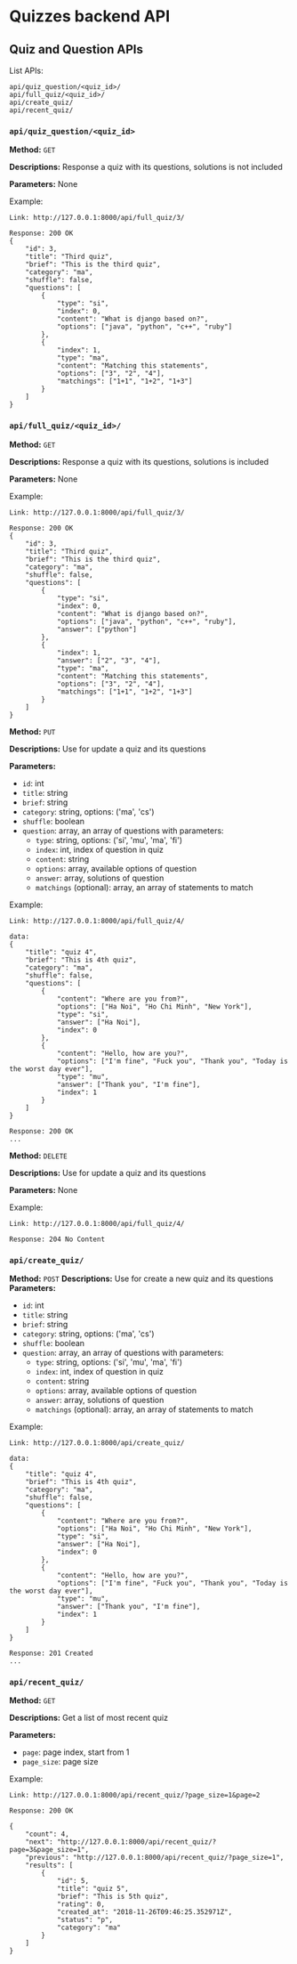 # Quizzes backend API

## Quiz and Question APIs
List APIs:
```
api/quiz_question/<quiz_id>/
api/full_quiz/<quiz_id>/
api/create_quiz/
api/recent_quiz/
```

### `api/quiz_question/<quiz_id>`
**Method:** `GET`

**Descriptions:** Response a quiz with its questions, solutions is not included

**Parameters:** None

Example:
```
Link: http://127.0.0.1:8000/api/full_quiz/3/

Response: 200 OK
{
    "id": 3,
    "title": "Third quiz",
    "brief": "This is the third quiz",
    "category": "ma",
    "shuffle": false,
    "questions": [
        {
            "type": "si",
            "index": 0,
            "content": "What is django based on?",
            "options": ["java", "python", "c++", "ruby"]
        },
        {
            "index": 1,
            "type": "ma",
            "content": "Matching this statements",
            "options": ["3", "2", "4"],
            "matchings": ["1+1", "1+2", "1+3"]
        }
    ]
}
```

### `api/full_quiz/<quiz_id>/`
**Method:** `GET`

**Descriptions:** Response a quiz with its questions, solutions is included

**Parameters:** None

Example:
```
Link: http://127.0.0.1:8000/api/full_quiz/3/

Response: 200 OK
{
    "id": 3,
    "title": "Third quiz",
    "brief": "This is the third quiz",
    "category": "ma",
    "shuffle": false,
    "questions": [
        {
            "type": "si",
            "index": 0,
            "content": "What is django based on?",
            "options": ["java", "python", "c++", "ruby"],
            "answer": ["python"]
        },
        {
            "index": 1,
            "answer": ["2", "3", "4"],
            "type": "ma",
            "content": "Matching this statements",
            "options": ["3", "2", "4"],
            "matchings": ["1+1", "1+2", "1+3"]
        }
    ]
}
```

**Method:** `PUT`

**Descriptions:** Use for update a quiz and its questions

**Parameters:**
- `id`: int
- `title`: string
- `brief`: string
- `category`: string, options: ('ma', 'cs')
- `shuffle`: boolean
- `question`: array, an array of questions with parameters:
    - `type`: string, options: ('si', 'mu', 'ma', 'fi')
    - `index`: int, index of question in quiz
    - `content`: string
    - `options`: array, available options of question
    - `answer`: array, solutions of question
    - `matchings` (optional): array, an array of statements to match

Example:
```
Link: http://127.0.0.1:8000/api/full_quiz/4/

data:
{
    "title": "quiz 4",
    "brief": "This is 4th quiz",
    "category": "ma",
    "shuffle": false,
    "questions": [
        {
            "content": "Where are you from?",
            "options": ["Ha Noi", "Ho Chi Minh", "New York"],
            "type": "si",
            "answer": ["Ha Noi"],
            "index": 0
        },
        {
            "content": "Hello, how are you?",
            "options": ["I'm fine", "Fuck you", "Thank you", "Today is the worst day ever"],
            "type": "mu",
            "answer": ["Thank you", "I'm fine"],
            "index": 1
        }
    ]
}

Response: 200 OK
...

```

**Method:** `DELETE`

**Descriptions:** Use for update a quiz and its questions

**Parameters:** None

Example:
```
Link: http://127.0.0.1:8000/api/full_quiz/4/

Response: 204 No Content
```
### `api/create_quiz/`
**Method:** `POST`
**Descriptions:** Use for create a new quiz and its questions
**Parameters:**
- `id`: int
- `title`: string
- `brief`: string
- `category`: string, options: ('ma', 'cs')
- `shuffle`: boolean
- `question`: array, an array of questions with parameters:
    - `type`: string, options: ('si', 'mu', 'ma', 'fi')
    - `index`: int, index of question in quiz
    - `content`: string
    - `options`: array, available options of question
    - `answer`: array, solutions of question
    - `matchings` (optional): array, an array of statements to match

Example:
```
Link: http://127.0.0.1:8000/api/create_quiz/

data:
{
    "title": "quiz 4",
    "brief": "This is 4th quiz",
    "category": "ma",
    "shuffle": false,
    "questions": [
        {
            "content": "Where are you from?",
            "options": ["Ha Noi", "Ho Chi Minh", "New York"],
            "type": "si",
            "answer": ["Ha Noi"],
            "index": 0
        },
        {
            "content": "Hello, how are you?",
            "options": ["I'm fine", "Fuck you", "Thank you", "Today is the worst day ever"],
            "type": "mu",
            "answer": ["Thank you", "I'm fine"],
            "index": 1
        }
    ]
}

Response: 201 Created
...

```

### `api/recent_quiz/`
**Method:** `GET`

**Descriptions:** Get a list of most recent quiz

**Parameters:**
- `page`: page index, start from 1
- `page_size`: page size

Example:
```
Link: http://127.0.0.1:8000/api/recent_quiz/?page_size=1&page=2

Response: 200 OK

{
    "count": 4,
    "next": "http://127.0.0.1:8000/api/recent_quiz/?page=3&page_size=1",
    "previous": "http://127.0.0.1:8000/api/recent_quiz/?page_size=1",
    "results": [
        {
            "id": 5,
            "title": "quiz 5",
            "brief": "This is 5th quiz",
            "rating": 0,
            "created_at": "2018-11-26T09:46:25.352971Z",
            "status": "p",
            "category": "ma"
        }
    ]
}
```